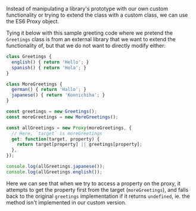 Instead of manipulating a library's prototype with our own custom functionality or trying to extend the class with a custom class, we can use the ES6 Proxy object.

Tying it below with this sample greeting code where we pretend the `Greetings` class is from an external library that we want to extend the functionality of, but that we do not want to directly modify either:

```JavaScript
class Greetings {
  english() { return 'Hello'; }
  spanish() { return 'Hola'; }
}

class MoreGreetings {
  german() { return 'Hallo'; }
  japanese() { return 'Konnichiha'; }
}

const greetings = new Greetings();
const moreGreetings = new MoreGreetings();

const allGreetings = new Proxy(moreGreetings, {
  // Here, `target` is moreGreetings
  get: function(target, property) {
    return target[property] || greetings[property];
  },
});

console.log(allGreetings.japanese());
console.log(allGreetings.english());
```

Here we can see that when we try to access a property on the proxy, it attempts to get the property first from the target (`moreGreetings`), and falls back to the original `greetings` implementation if it returns `undefined`, ie. the method isn't implemented in our custom version.
